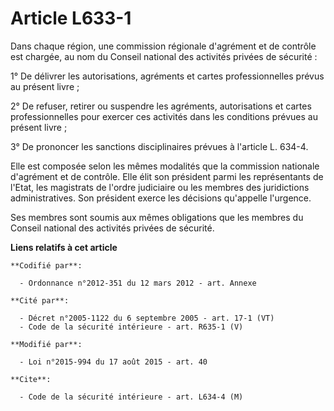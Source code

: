 # Article L633-1

Dans chaque région, une commission régionale d'agrément et de contrôle est chargée, au nom du Conseil national des activités
privées de sécurité : 

1° De délivrer les autorisations, agréments et cartes professionnelles prévus au présent livre ; 

2° De refuser, retirer ou suspendre les agréments, autorisations et cartes professionnelles pour exercer ces activités dans
les conditions prévues au présent livre ; 

3° De prononcer les sanctions disciplinaires prévues à l'article L. 634-4. 

Elle est composée selon les mêmes modalités que la commission nationale d'agrément et de contrôle. Elle élit son président
parmi les représentants de l'Etat, les magistrats de l'ordre judiciaire ou les membres des juridictions administratives. Son
président exerce les décisions qu'appelle l'urgence. 

Ses membres sont soumis aux mêmes obligations que les membres du Conseil national des activités privées de sécurité.

**Liens relatifs à cet article**

	**Codifié par**:

	  - Ordonnance n°2012-351 du 12 mars 2012 - art. Annexe

	**Cité par**:

	  - Décret n°2005-1122 du 6 septembre 2005 - art. 17-1 (VT)
	  - Code de la sécurité intérieure - art. R635-1 (V)

	**Modifié par**:

	  - Loi n°2015-994 du 17 août 2015 - art. 40

	**Cite**:

	  - Code de la sécurité intérieure - art. L634-4 (M)
